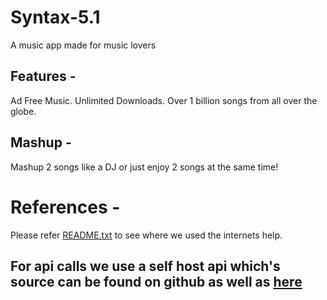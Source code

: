 # Syntax-5.1
A music app made for music lovers

## Features -
Ad Free Music.
Unlimited Downloads.
Over 1 billion songs from all over the globe.

## Mashup -
Mashup 2 songs like a DJ or just enjoy 2 songs at the same time!

# References -
Please refer [README.txt](https://github.com/CashlyCash/Syntax-5.1/blob/main/Website/README.txt) to see where we used the internets help.

## For api calls we use a self host api which's source can be found on github as well as [here](https://replit.com/@SH1FT3R/Music)
